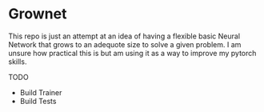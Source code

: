 # Grownet

This repo is just an attempt at an idea of having a flexible basic Neural Network that grows to an adequote size to solve a given problem. I am unsure how practical this is but am using it as a way to improve my pytorch skills.

TODO 
- Build Trainer
- Build Tests